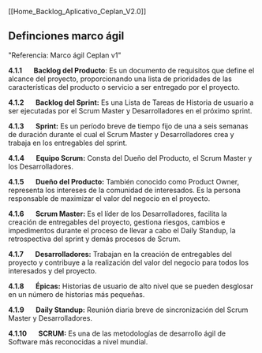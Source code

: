 [[Home_Backlog_Aplicativo_Ceplan_V2.0]]

## Definciones marco ágil
"Referencia: Marco ágil Ceplan v1"

**4.1.1**      **Backlog del Producto**: Es un documento de requisitos que define el alcance del proyecto, proporcionando una lista de prioridades de las características del producto o servicio a ser entregado por el proyecto.

**4.1.2**      **Backlog del Sprint:** Es una Lista de Tareas de Historia de usuario a ser ejecutadas por el Scrum Master y Desarrolladores en el próximo sprint.

**4.1.3**      **Sprint:** Es un período breve de tiempo fijo de una a seis semanas de duración durante el cual el Scrum Master y Desarrolladores crea y trabaja en los entregables del sprint.

**4.1.4**      **Equipo Scrum:** Consta del Dueño del Producto, el Scrum Master y los Desarrolladores.

**4.1.5**      **Dueño del Producto:** También conocido como Product Owner, representa los intereses de la comunidad de interesados. Es la persona responsable de maximizar el valor del negocio en el proyecto.

**4.1.6**      **Scrum Master:** Es el líder de los Desarrolladores, facilita la creación de entregables del proyecto, gestiona riesgos, cambios e impedimentos durante el proceso de llevar a cabo el Daily Standup, la retrospectiva del sprint y demás procesos de Scrum.

**4.1.7**      **Desarrolladores:** Trabajan en la creación de entregables del proyecto y contribuye a la realización del valor del negocio para todos los interesados y del proyecto.

**4.1.8**      **Épicas:** Historias de usuario de alto nivel que se pueden desglosar en un número de historias más pequeñas.

**4.1.9**      **Daily Standup:** Reunión diaria breve de sincronización del Scrum Master y Desarrolladores.

**4.1.10**      **SCRUM:** Es una de las metodologías de desarrollo ágil de Software más reconocidas a nivel mundial.